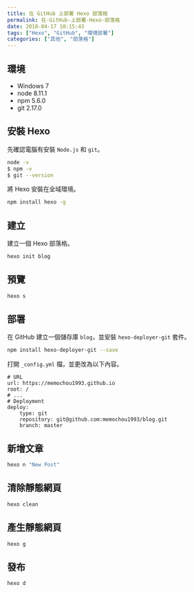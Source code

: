```yaml
---
title: 在 GitHub 上部署 Hexo 部落格
permalink: 在-GitHub-上部署-Hexo-部落格
date: 2018-04-17 10:15:43
tags: ["Hexo", "GitHub", "環境部署"]
categories: ["其他", "部落格"]
---
```


## 環境

- Windows 7
- node 8.11.1
- npm 5.6.0
- git 2.17.0

## 安裝 Hexo

先確認電腦有安裝 `Node.js` 和 `git`。

```BASH
node -v
$ npm -v
$ git --version
```

將 Hexo 安裝在全域環境。

```BASH
npm install hexo -g
```

## 建立

建立一個 Hexo 部落格。

```BASH
hexo init blog
```

## 預覽

```BASH
hexo s
```

## 部署

在 GitHub 建立一個儲存庫 `blog`，並安裝 `hexo-deployer-git` 套件。

```BASH
npm install hexo-deployer-git --save
```

打開 `_config.yml` 檔，並更改為以下內容。

```ENV
# URL
url: https://memochou1993.github.io
root: /
# ...
# Deployment
deploy:
    type: git
    repository: git@github.com:memochou1993/blog.git
    branch: master
```

## 新增文章

```BASH
hexo n "New Post"
```

## 清除靜態網頁

```BASH
hexo clean
```

## 產生靜態網頁

```BASH
hexo g
```

## 發布

```BASH
hexo d
```
